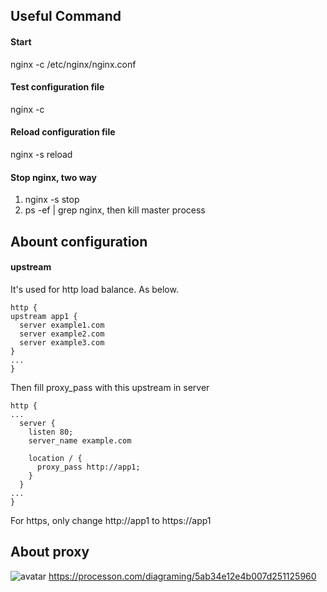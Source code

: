 ## Useful Command
#### Start
nginx -c /etc/nginx/nginx.conf

#### Test configuration file
nginx -c

#### Reload configuration file
nginx -s reload

#### Stop nginx, two way
1. nginx -s stop
2. ps -ef | grep nginx, then kill master process

## Abount configuration
#### upstream
It's used for http load balance. As below.
```
http {
upstream app1 {
  server example1.com
  server example2.com
  server example3.com
}
...
}
```
Then fill proxy_pass with this upstream in server
```
http {
...
  server {
    listen 80;
    server_name example.com
    
    location / {
      proxy_pass http://app1;
    }
  }
...
}
```
For https, only change http://app1 to https://app1

## About proxy
![avatar](https://github.com/BlitheWells/StudyNotes/blob/dev/TOOLS/%E4%BB%A3%E7%90%86%E5%92%8C%E5%8F%8D%E5%90%91%E4%BB%A3%E7%90%86%E5%AF%B9%E6%AF%94.png)
https://processon.com/diagraming/5ab34e12e4b007d251125960

